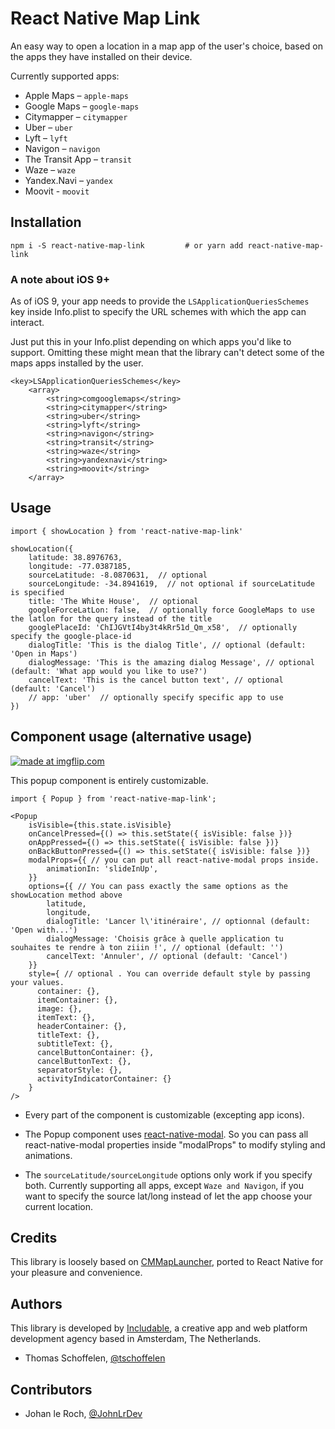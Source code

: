 # React Native Map Link

An easy way to open a location in a map app of the user's choice, based on the apps they have installed
on their device.

Currently supported apps:

* Apple Maps – `apple-maps`
* Google Maps – `google-maps`
* Citymapper – `citymapper`
* Uber – `uber`
* Lyft – `lyft`
* Navigon – `navigon`
* The Transit App – `transit`
* Waze – `waze`
* Yandex.Navi – `yandex`
* Moovit - `moovit`


## Installation

```
npm i -S react-native-map-link         # or yarn add react-native-map-link
```

### A note about iOS 9+
As of iOS 9, your app needs to provide the `LSApplicationQueriesSchemes` key inside
Info.plist to specify the URL schemes with which the app can interact.

Just put this in your Info.plist depending on which apps you'd like to support.
Omitting these might mean that the library can't detect some of the maps apps installed by the user.

```
<key>LSApplicationQueriesSchemes</key>
    <array>
        <string>comgooglemaps</string>
        <string>citymapper</string>
        <string>uber</string>
        <string>lyft</string>
        <string>navigon</string>
        <string>transit</string>
        <string>waze</string>
        <string>yandexnavi</string>
        <string>moovit</string>
    </array>
```

## Usage

```
import { showLocation } from 'react-native-map-link'

showLocation({
    latitude: 38.8976763,
    longitude: -77.0387185,
    sourceLatitude: -8.0870631,  // optional
    sourceLongitude: -34.8941619,  // not optional if sourceLatitude is specified
    title: 'The White House',  // optional
    googleForceLatLon: false,  // optionally force GoogleMaps to use the latlon for the query instead of the title
    googlePlaceId: 'ChIJGVtI4by3t4kRr51d_Qm_x58',  // optionally specify the google-place-id
    dialogTitle: 'This is the dialog Title', // optional (default: 'Open in Maps')
    dialogMessage: 'This is the amazing dialog Message', // optional (default: 'What app would you like to use?')
    cancelText: 'This is the cancel button text', // optional (default: 'Cancel')
    // app: 'uber'  // optionally specify specific app to use
})
```


## Component usage (alternative usage)

<a href="https://imgflip.com/gif/2avtml"><img src="https://i.imgflip.com/2avtml.gif" title="made at imgflip.com"/></a>

This popup component is entirely customizable.

```
import { Popup } from 'react-native-map-link';

<Popup
    isVisible={this.state.isVisible}
    onCancelPressed={() => this.setState({ isVisible: false })}
    onAppPressed={() => this.setState({ isVisible: false })}
    onBackButtonPressed={() => this.setState({ isVisible: false })}
    modalProps={{ // you can put all react-native-modal props inside.
        animationIn: 'slideInUp',
    }}
    options={{ // You can pass exactly the same options as the showLocation method above
        latitude,
        longitude,
        dialogTitle: 'Lancer l\'itinéraire', // optionnal (default: 'Open with...')
        dialogMessage: 'Choisis grâce à quelle application tu souhaites te rendre à ton ziiin !', // optional (default: '')
        cancelText: 'Annuler', // optional (default: 'Cancel')
    }}
    style={ // optional . You can override default style by passing your values.
      container: {},
      itemContainer: {},
      image: {},
      itemText: {},
      headerContainer: {},
      titleText: {},
      subtitleText: {},
      cancelButtonContainer: {},
      cancelButtonText: {},
      separatorStyle: {},
      activityIndicatorContainer: {}
    }
/>
```
* Every part of the component is customizable (excepting app icons).

* The Popup component uses <a href="https://github.com/react-native-community/react-native-modal">react-native-modal</a>. So you can pass all react-native-modal properties inside "modalProps" to modify styling and animations.

* The `sourceLatitude/sourceLongitude` options only work if you specify both. Currently supporting all apps, except `Waze and Navigon`, if you want to specify the source lat/long instead of let the app choose your current location.


## Credits

This library is loosely based on [CMMapLauncher](https://github.com/citymapper/CMMapLauncher), ported to React Native for your pleasure and convenience.


## Authors

This library is developed by [Includable](https://includable.com/), a creative app and web platform
development agency based in Amsterdam, The Netherlands.

* Thomas Schoffelen, [@tschoffelen](https://twitter.com/tschoffelen)

## Contributors

* Johan le Roch, [@JohnLrDev](https://twitter.com/JohnLrDev)